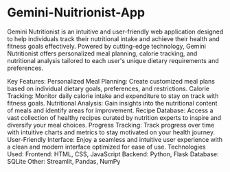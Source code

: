 # Gemini-Nuitrionist-App
Gemini Nutritionist is an intuitive and user-friendly web application designed to help individuals track their nutritional intake and achieve their health and fitness goals effectively. Powered by cutting-edge technology, Gemini Nutritionist offers personalized meal planning, calorie tracking, and nutritional analysis tailored to each user's unique dietary requirements and preferences.

Key Features:
Personalized Meal Planning: Create customized meal plans based on individual dietary goals, preferences, and restrictions.
Calorie Tracking: Monitor daily calorie intake and expenditure to stay on track with fitness goals.
Nutritional Analysis: Gain insights into the nutritional content of meals and identify areas for improvement.
Recipe Database: Access a vast collection of healthy recipes curated by nutrition experts to inspire and diversify your meal choices.
Progress Tracking: Track progress over time with intuitive charts and metrics to stay motivated on your health journey.
User-Friendly Interface: Enjoy a seamless and intuitive user experience with a clean and modern interface optimized for ease of use.
Technologies Used:
Frontend: HTML, CSS, JavaScript
Backend: Python, Flask
Database: SQLite
Other: Streamlit, Pandas, NumPy
